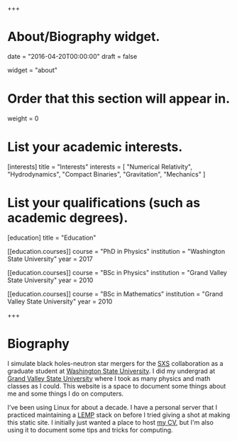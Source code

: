 +++
# About/Biography widget.

date = "2016-04-20T00:00:00"
draft = false

widget = "about"

# Order that this section will appear in.
weight = 0

# List your academic interests.
[interests]
  title = "Interests"
  interests = [
    "Numerical Relativity",
    "Hydrodynamics",
    "Compact Binaries",
    "Gravitation",
    "Mechanics"
  ]

# List your qualifications (such as academic degrees).
[education]
  title = "Education"

[[education.courses]]
  course = "PhD in Physics"
  institution = "Washington State University"
  year = 2017

[[education.courses]]
  course = "BSc in Physics"
  institution = "Grand Valley State University"
  year = 2010

[[education.courses]]
  course = "BSc in Mathematics"
  institution = "Grand Valley State University"
  year = 2010
 
+++

# Biography

I simulate black holes-neutron star mergers for the [SXS](https://black-holes.org) collaboration as a graduate student at [Washington State University](https://wsu.edu).  I did my undergrad at [Grand Valley State University](https://gvsu.edu) where I took as many physics and math classes as I could.  This website is a space to document some things about me and some things I do on computers.

I've been using Linux for about a decade.  I have a personal server that I practiced maintaining a [LEMP](https://lemp.io/) stack on before I tried giving a shot at making this static site.  I initially just wanted a place to host [my CV](/brege-cv.pdf), but I'm also using it to document some tips and tricks for computing.
